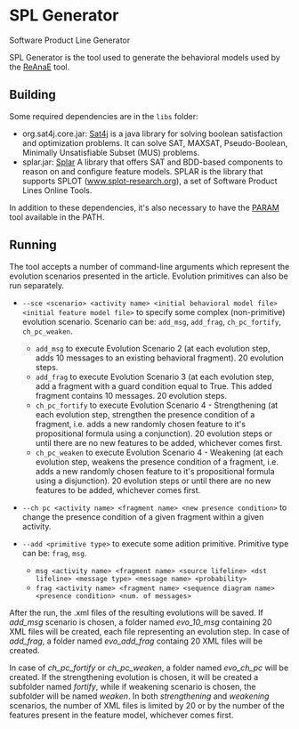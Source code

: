 # SPL Generator
Software Product Line Generator

SPL Generator is the tool used to generate the behavioral models used by the [ReAnaE](https://github.com/SPLMC/reana-spl/tree/reanaE) tool. 

## Building

Some required dependencies are in the `libs` folder:

- org.sat4j.core.jar: [Sat4j](https://www.sat4j.org/index.php) is a java library for solving boolean satisfaction and optimization problems. It can solve SAT, MAXSAT, Pseudo-Boolean,
Minimally Unsatisfiable Subset (MUS) problems.
- splar.jar: [Splar](https://code.google.com/archive/p/splar/) A library that offers SAT and BDD-based components to reason on and configure feature models.
SPLAR is the library that supports SPLOT (www.splot-research.org), a set of Software Product Lines Online Tools.

In addition to these dependencies, it's also necessary to have the [PARAM](https://github.com/SPLMC/param) tool available in the PATH.

## Running

The tool accepts a number of command-line arguments which represent the evolution scenarios presented in the article. Evolution primitives can also be run separately.

- `--sce <scenario> <activity name> <initial behavioral model file> <initial feature model file>` to specify some complex (non-primitive) evolution scenario. Scenario can be: `add_msg`, `add_frag`, `ch_pc_fortify`, `ch_pc_weaken`.
    - `add_msg` to execute Evolution Scenario 2 (at each evolution step, adds 10 messages to an existing behavioral fragment). 20 evolution steps.
    - `add_frag` to execute Evolution Scenario 3 (at each evolution step, add a fragment with a guard condition equal to True. This added fragment contains 10 messages. 20 evolution steps.
    - `ch_pc_fortify` to execute Evolution Scenario 4 - Strengthening (at each evolution step, strengthen the presence condition of a fragment, i.e. adds a new randomly chosen feature to it's propositional formula using a conjunction). 20 evolution steps or until there are no new features to be added, whichever comes first.
    - `ch_pc_weaken`  to execute Evolution Scenario 4 - Weakening (at each evolution step, weakens the presence condition of a fragment, i.e. adds a new randomly chosen feature to it's propositional formula using a disjunction). 20 evolution steps or until there are no new features to be added, whichever comes first.

- `--ch pc <activity name> <fragment name> <new presence condition>` to change the presence condition of a given fragment within a given activity.
- `--add <primitive type>` to execute some adition primitive. Primitive type can be: `frag`, `msg`.
    - `msg <activity name> <fragment name> <source lifeline> <dst lifeline> <message type> <message name> <probability>`
    - `frag <activity name> <fragment name> <sequence diagram name> <presence condition> <num. of messages>`

After the run, the .xml files of the resulting evolutions will be saved. If *add_msg* scenario is chosen, a folder named *evo_10_msg* containing 20 XML files will be created, each file representing an evolution step. In case of *add_frag*, a folder named *evo_add_frag* containg 20 XML files will be created.

In case of *ch_pc_fortify* or *ch_pc_weaken*, a folder named *evo_ch_pc* will be created. If the strengthening evolution is chosen, it will be created a subfolder named *fortify*, while if weakening scenario is chosen, the subfolder will be named *weaken*. In both *strengthening* and *weakening* scenarios, the number of XML files is limited by 20 or by the number of the features present in the feature model, whichever comes first.
